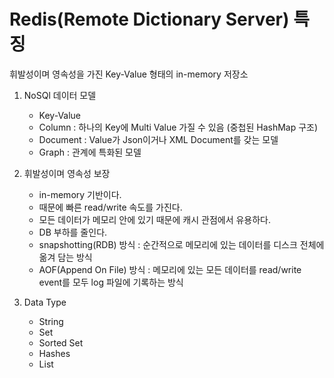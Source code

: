 # Redis(Remote Dictionary Server) 특징
휘발성이며 영속성을 가진 Key-Value 형태의 in-memory 저장소

1. NoSQl 데이터 모델
   - Key-Value
   - Column : 하나의 Key에 Multi Value 가질 수 있음 (중첩된 HashMap 구조)
   - Document : Value가 Json이거나 XML Document를 갖는 모델
   - Graph : 관계에 특화된 모델

2. 휘발성이며 영속성 보장
   - in-memory 기반이다.
   - 때문에 빠른 read/write 속도를 가진다.
   - 모든 데이터가 메모리 안에 있기 때문에 캐시 관점에서 유용하다.
   - DB 부하를 줄인다.
   - snapshotting(RDB) 방식 : 순간적으로 메모리에 있는 데이터를 디스크 전체에 옮겨 담는 방식
   - AOF(Append On File) 방식 : 메모리에 있는 모든 데이터를 read/write event를 모두 log 파일에 기록하는 방식

3. Data Type
   - String
   - Set
   - Sorted Set
   - Hashes
   - List